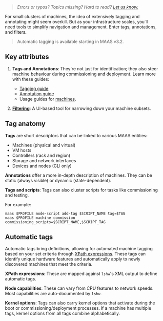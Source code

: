 > *Errors or typos? Topics missing? Hard to read? <a href="https://docs.google.com/forms/d/e/1FAIpQLScIt3ffetkaKW3gDv6FDk7CfUTNYP_HGmqQotSTtj2htKkVBw/viewform?usp=pp_url&entry.1739714854=https://maas.io/docs/labelling-devices-in-maas" target = "_blank">Let us know.</a>*

For small clusters of machines, the idea of extensively tagging and annotating might seem overkill. But as your infrastructure scales, you'll need tools to simplify navigation and management. Enter tags, annotations, and filters.

> Automatic tagging is available starting in MAAS v3.2.

## Key attributes

1. **Tags and Annotations**: They're not just for identification; they also steer machine behaviour during commissioning and deployment. Learn more with these guides:
   
   - [Tagging guide](/t/how-to-manage-tags/5928)
   - [Annotation guide](/t/how-to-annotate-machines/5929)
   - Usage guides for [machines](/t/how-to-use-network-tags/5228).
   
2. **[Filtering](/t/how-to-locate-machines/5192)**: A UI-based tool for narrowing down your machine subsets.

## Tag anatomy

**Tags** are short descriptors that can be linked to various MAAS entities:

- Machines (physical and virtual)
- VM hosts
- Controllers (rack and region)
- Storage and network interfaces
- Devices and nodes (CLI only)

**Annotations** offer a more in-depth description of machines. They can be static (always visible) or dynamic (state-dependent). 

**Tags and scripts**: Tags can also cluster scripts for tasks like commissioning and testing. 

For example:

```nohighlight
maas $PROFILE node-script add-tag $SCRIPT_NAME tag=$TAG
maas $PROFILE machine commission commissioning_scripts=$SCRIPT_NAME,$SCRIPT_TAG
```

## Automatic tags

Automatic tags bring definitions, allowing for automated machine tagging based on your set criteria through [XPath expressions](#heading--xpath-expressions). These tags can identify unique hardware features and automatically apply to newly discovered machines that meet the criteria.

**XPath expressions**: These are mapped against `lshw`'s XML output to define automatic tags. 

**Node capabilities**: These can vary from CPU features to network speeds. Most capabilities are auto-documented by `lshw`.

**Kernel options**: Tags can also carry kernel options that activate during the boot or commissioning/deployment processes. If a machine has multiple tags, kernel options from all tags combine alphabetically.